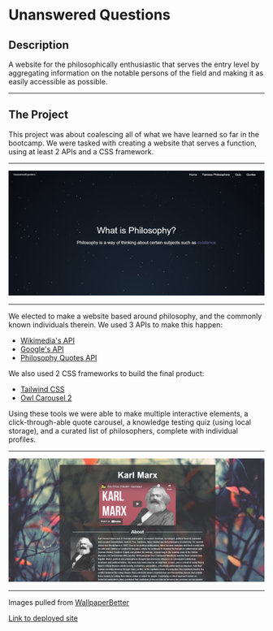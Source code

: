 # Unanswered Questions

## Description
A website for the philosophically enthusiastic that serves the entry level by aggregating information on the notable persons of the field and making it as easily accessible as possible.

------
## The Project
This project was about coalescing all of what we have learned so far in the bootcamp. We were tasked with creating a website that serves a function, using at least 2 APIs and a CSS framework.

----------

[![screenshot of homepage](gitAssets\mainPage.png)](https://zacharyeggert.github.io/Collaborative-guitar/)

----------

We elected to make a website based around philosophy, and the commonly known individuals therein. We used 3 APIs to make this happen:

* [Wikimedia's API](https://www.mediawiki.org/wiki/API:Main_page)  <!-- (with an atrocious documentation) -->
* [Google's API](https://developers.google.com/youtube/v3)
* [Philosophy Quotes API](https://github.com/KaranDahiya/philosophy-quotes-API)

We also used 2 CSS frameworks to build the final product:

* [Tailwind CSS](https://tailwindcss.com/)
* [Owl Carousel 2](https://owlcarousel2.github.io/OwlCarousel2/)

Using these tools we were able to make multiple interactive elements, a click-through-able quote carousel, a knowledge testing quiz (using local storage), and a curated list of philosophers, complete with individual profiles.

---------

![screenshot of profile page](gitAssets\profilePage.png)

----------

Images pulled from [WallpaperBetter](https://www.wallpaperbetter.com/)

[Link to deployed site](https://zacharyeggert.github.io/Collaborative-guitar/)

